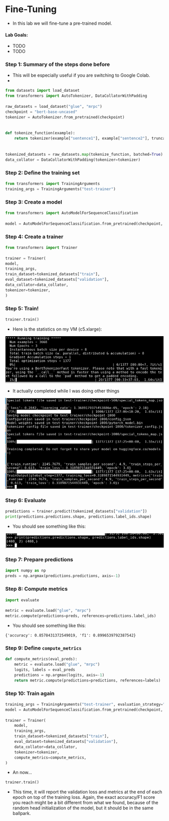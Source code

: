 # Fine-Tuning

* In this lab we will fine-tune a pre-trained model.

#### Lab Goals:

* TODO
* TODO

### Step 1: Summary of the steps done before

* This will be especially useful if you are switching to Google Colab.
* 
```python
from datasets import load_dataset
from transformers import AutoTokenizer, DataCollatorWithPadding

raw_datasets = load_dataset("glue", "mrpc")
checkpoint = "bert-base-uncased"
tokenizer = AutoTokenizer.from_pretrained(checkpoint)


def tokenize_function(example):
    return tokenizer(example["sentence1"], example["sentence2"], truncation=True)


tokenized_datasets = raw_datasets.map(tokenize_function, batched=True)
data_collator = DataCollatorWithPadding(tokenizer=tokenizer)
```

### Step 2: Define the training set

```python
from transformers import TrainingArguments
training_args = TrainingArguments("test-trainer")
```

### Step 3: Create a model

```python
from transformers import AutoModelForSequenceClassification

model = AutoModelForSequenceClassification.from_pretrained(checkpoint, num_labels=2)
```

### Step 4: Create a trainer
    
```python   
from transformers import Trainer

trainer = Trainer(
model,
training_args,
train_dataset=tokenized_datasets["train"],
eval_dataset=tokenized_datasets["validation"],
data_collator=data_collator,
tokenizer=tokenizer,
)
```

### Step 5: Train!

```python
trainer.train()
```

* Here is the statistics on my VM (c5.xlarge):

![](../images/09-train.png)

* It actually completed while I was doing other things

![](../images/10-training.png)

### Step 6: Evaluate

```python
predictions = trainer.predict(tokenized_datasets["validation"])
print(predictions.predictions.shape, predictions.label_ids.shape)
```

* You should see something like this:

![](../images/11-eval.png)

### Step 7: Prepare predictions

```python
import numpy as np
preds = np.argmax(predictions.predictions, axis=-1)

```

### Step 8: Compute metrics

```python
import evaluate

metric = evaluate.load("glue", "mrpc")
metric.compute(predictions=preds, references=predictions.label_ids)
```

* You should see something like this:
```text
{'accuracy': 0.8578431372549019, 'f1': 0.8996539792387542}  
```

### Step 9: Define `compute_metrics`

```python
def compute_metrics(eval_preds):
    metric = evaluate.load("glue", "mrpc")
    logits, labels = eval_preds
    predictions = np.argmax(logits, axis=-1)
    return metric.compute(predictions=predictions, references=labels)
```

### Step 10: Train again

```python
training_args = TrainingArguments("test-trainer", evaluation_strategy="epoch")
model = AutoModelForSequenceClassification.from_pretrained(checkpoint, num_labels=2)

trainer = Trainer(
    model,
    training_args,
    train_dataset=tokenized_datasets["train"],
    eval_dataset=tokenized_datasets["validation"],
    data_collator=data_collator,
    tokenizer=tokenizer,
    compute_metrics=compute_metrics,
)
```

* An now...

```python
trainer.train()
```

* This time, it will report the validation loss and metrics at the end of each epoch on top of the training loss. Again, the exact accuracy/F1 score you reach might be a bit different from what we found, because of the random head initialization of the model, but it should be in the same ballpark.